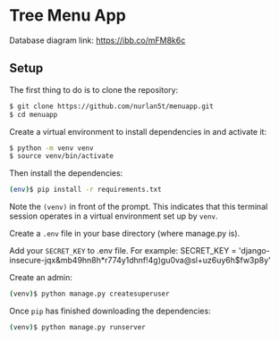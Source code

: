 # Tree Menu App
Database diagram link:
https://ibb.co/mFM8k6c

## Setup
The first thing to do is to clone the repository:

```sh
$ git clone https://github.com/nurlan5t/menuapp.git
$ cd menuapp
```

Create a virtual environment to install dependencies in and activate it:

```sh
$ python -m venv venv
$ source venv/bin/activate

```

Then install the dependencies:

```sh
(env)$ pip install -r requirements.txt
```
Note the `(venv)` in front of the prompt. This indicates that this terminal
session operates in a virtual environment set up by `venv`.

Create a `.env` file in your base directory (where manage.py is).

Add your `SECRET_KEY` to .env file.
For example:
SECRET_KEY = 'django-insecure-jqx&mb49hn8h*r774y1dhnf!4g)gu0va@sl+uz6uy6h$fw3p8y'

Create an admin:

```sh
(venv)$ python manage.py createsuperuser
```

Once `pip` has finished downloading the dependencies:
```sh
(venv)$ python manage.py runserver
```
